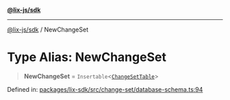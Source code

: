 [**@lix-js/sdk**](../README.md)

***

[@lix-js/sdk](../README.md) / NewChangeSet

# Type Alias: NewChangeSet

> **NewChangeSet** = `Insertable`\<[`ChangeSetTable`](ChangeSetTable.md)\>

Defined in: [packages/lix-sdk/src/change-set/database-schema.ts:94](https://github.com/opral/monorepo/blob/319d0a05c320245f48086433fd248754def09ccc/packages/lix-sdk/src/change-set/database-schema.ts#L94)
